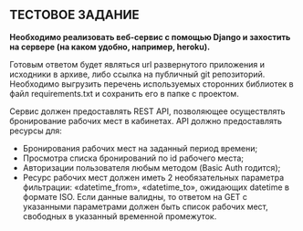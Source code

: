 ## ТЕСТОВОЕ ЗАДАНИЕ

**Необходимо реализовать веб-сервис с помощью Django и захостить на сервере (на каком удобно, например, heroku).**

Готовым ответом будет являться url развернутого приложения и исходники в архиве, либо ссылка на публичный git репозиторий. Необходимо выгрузить перечень используемых сторонних библиотек в файл requirements.txt и сохранить его в папке с проектом.

Сервис должен предоставлять REST API, позволяющее осуществлять бронирование рабочих мест в кабинетах. API должно предоставлять ресурсы для:
- Бронирования рабочих мест на заданный период времени;
- Просмотра списка бронирований по id рабочего места;
- Авторизации пользователя любым методом (Basic Auth годится);
- Ресурс рабочих мест должен иметь 2 необязательных параметра фильтрации: «datetime_from», «datetime_to», ожидающих datetime в формате ISO. Если данные валидны, то ответом на GET с указанными параметрами должен быть список рабочих мест, свободных в указанный временной промежуток.
